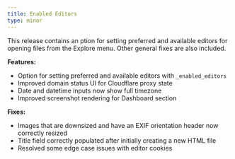 ```yaml
---
title: Enabled Editors
type: minor
---
```


This release contains an ption for setting preferred and available editors for opening files from the Explore menu. Other general fixes are also included.

**Features:**

* Option for setting preferred and available editors with `_enabled_editors`
* Improved domain status UI for Cloudflare proxy state
* Date and datetime inputs now show full timezone
* Improved screenshot rendering for Dashboard section

**Fixes:**

* Images that are downsized and have an EXIF orientation header now correctly resized
* Title field correctly populated after initially creating a new HTML file
* Resolved some edge case issues with editor cookies
